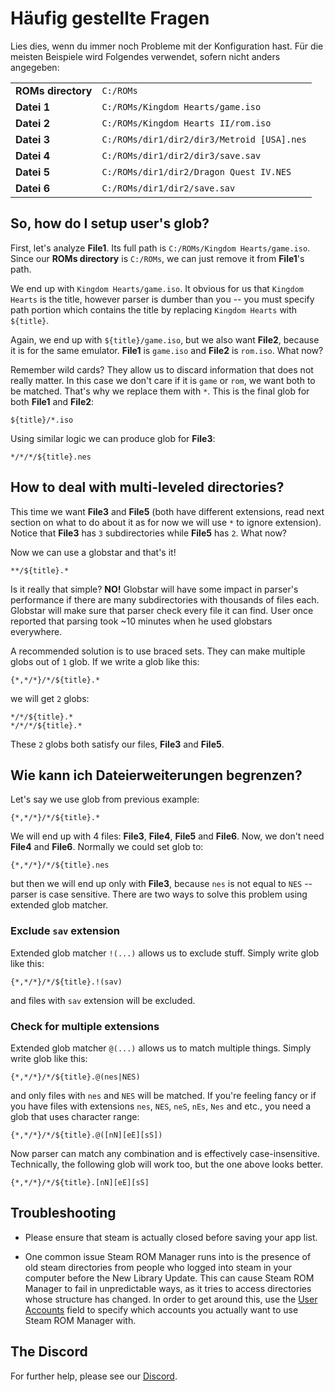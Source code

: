 # Häufig gestellte Fragen

Lies dies, wenn du immer noch Probleme mit der Konfiguration hast. Für die meisten Beispiele wird Folgendes verwendet, sofern nicht anders angegeben:

|                    |                                            |
| ------------------ | ------------------------------------------ |
| **ROMs directory** | `C:/ROMs`                                  |
| **Datei 1**        | `C:/ROMs/Kingdom Hearts/game.iso`          |
| **Datei 2**        | `C:/ROMs/Kingdom Hearts II/rom.iso`        |
| **Datei 3**        | `C:/ROMs/dir1/dir2/dir3/Metroid [USA].nes` |
| **Datei 4**        | `C:/ROMs/dir1/dir2/dir3/save.sav`          |
| **Datei 5**        | `C:/ROMs/dir1/dir2/Dragon Quest IV.NES`    |
| **Datei 6**        | `C:/ROMs/dir1/dir2/save.sav`               |

## So, how do I setup user's glob?

First, let's analyze **File1**. Its full path is `C:/ROMs/Kingdom Hearts/game.iso`. Since our **ROMs directory** is `C:/ROMs`, we can just remove it from **File1**'s path.

We end up with `Kingdom Hearts/game.iso`. It obvious for us that `Kingdom Hearts` is the title, however parser is dumber than you -- you must specify path portion which contains the title by replacing `Kingdom Hearts` with `${title}`.

Again, we end up with `${title}/game.iso`, but we also want **File2**, because it is for the same emulator. **File1** is `game.iso` and **File2** is `rom.iso`. What now?

Remember wild cards? They allow us to discard information that does not really matter. In this case we don't care if it is `game` or `rom`, we want both to be matched. That's why we replace them with `*`. This is the final glob for both **File1** and **File2**:

```
${title}/*.iso
```

Using similar logic we can produce glob for **File3**:

```
*/*/*/${title}.nes
```

## How to deal with multi-leveled directories?

This time we want **File3** and **File5** (both have different extensions, read next section on what to do about it as for now we will use `*` to ignore extension). Notice that **File3** has `3` subdirectories while  **File5** has `2`. What now?

Now we can use a globstar and that's it!
```
**/${title}.*
```
Is it really that simple? **NO!** Globstar will have some impact in parser's performance if there are many subdirectories with thousands of files each. Globstar will make sure that parser check every file it can find. User once reported that parsing took ~10 minutes when he used globstars everywhere.

A recommended solution is to use braced sets. They can make multiple globs out of `1` glob. If we write a glob like this:

```
{*,*/*}/*/${title}.*
```

we will get `2` globs:

```
*/*/${title}.*
*/*/*/${title}.*
```

These `2` globs both satisfy our files, **File3** and **File5**.

## Wie kann ich Dateierweiterungen begrenzen?

Let's say we use glob from previous example:

```
{*,*/*}/*/${title}.*
```

We will end up with 4 files: **File3**, **File4**, **File5** and **File6**. Now, we don't need **File4** and **File6**. Normally we could set glob to:

```
{*,*/*}/*/${title}.nes
```

but then we will end up only with **File3**, because `nes` is not equal to `NES` -- parser is case sensitive. There are two ways to solve this problem using extended glob matcher.

### Exclude `sav` extension

Extended glob matcher `!(...)` allows us to exclude stuff. Simply write glob like this:

```
{*,*/*}/*/${title}.!(sav)
```

and files with `sav` extension will be excluded.

### Check for multiple extensions

Extended glob matcher `@(...)` allows us to match multiple things. Simply write glob like this:

```
{*,*/*}/*/${title}.@(nes|NES)
```

and only files with `nes` and `NES` will be matched. If you're feeling fancy or if you have files with extensions `nes`, `NES`, `neS`, `nEs`, `Nes` and etc., you need a glob that uses character range:

```
{*,*/*}/*/${title}.@([nN][eE][sS])
```

Now parser can match any combination and is effectively case-insensitive. Technically, the following glob will work too, but the one above looks better.

```
{*,*/*}/*/${title}.[nN][eE][sS]
```

## Troubleshooting
* Please ensure that steam is actually closed before saving your app list.

* One common issue Steam ROM Manager runs into is the presence of old steam directories from people who logged into steam in your computer before the New Library Update. This can cause Steam ROM Manager to fail in unpredictable ways, as it tries to access directories whose structure has changed. In order to get around this, use the [User Accounts](#user-accounts) field to specify which accounts you actually want to use Steam ROM Manager with.

## The Discord

For further help, please see our [Discord](https://discord.gg/bnSVJrz).
